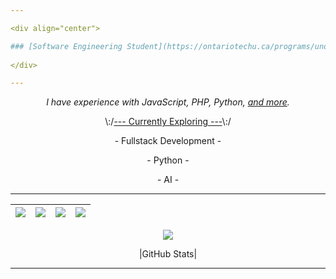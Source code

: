 ```yaml
---

<div align="center">

### [Software Engineering Student](https://ontariotechu.ca/programs/undergraduate/engineering/software-engineering/index.php) @ [OTU](https://ontariotechu.ca/) // *Entering* My 3<sup>rd</sup> Year
  
</div>

---
```


<div align="center">

_I have experience with *JavaScript*, *PHP*, *Python*, [and more](Skills.md)._

\\:/<ins>--- Currently Exploring ---</ins>\\:/

  <p>- Fullstack Development -</p>
  <p>- Python -</p>
  <p>- AI -</p>

</div>
  
---

<div align="center">
  
  |<a href="Skills.md"><img src="https://img.shields.io/badge/-Skills-%23008C00?style=plastic"></a>|<a href="https://www.linkedin.com/in/nt-se"><img src="https://img.shields.io/badge/-LinkedIn-%23007BB7?style=plastic&labelColor=white&logo=linkedin&logoColor=black"></a>|<a href="https://stackoverflow.com/users/21800271/not-12?tab=profile"><img src="https://img.shields.io/badge/-StackOverflow-%23F4802C?style=plastic&labelColor=white&logo=stackoverflow&logoColor=black"></a>|<a href="https://noto-21.github.io/oopspie/"><img src="https://img.shields.io/badge/-Oopspie.com-%23800080?style=plastic"></a>
  |:---:|:---:|:---:|:---:|
  
  <a href="https://www.codewars.com/users/noto-21"><img src="https://www.codewars.com/users/noto-21/badges/micro"></a>

</div>

<details align="center">
  <summary style="list-style: none;">|GitHub Stats|</summary>
  
  <div align="center">
    <a href="https://github.com/noto-21"><img src="https://github-readme-stats.vercel.app/api?username=noto-21&count_private=true&show_icons=true&theme=transparent&hide_border=true&hide=stars,issues,commits&rank_icon=github"/>
    <img src="http://github-profile-summary-cards.vercel.app/api/cards/profile-details?username=noto-21&theme=transparent"/>
    <img src="https://github-readme-stats.vercel.app/api/top-langs/?username=noto-21&langs_count=10&layout=compact&hide=jupyter%20notebook,vim%20script,cmake,makefile,batchfile,emacs%20lisp,Rich%20Text%20Format&card_width=699&hide_border=true&theme=transparent&exclude_repo=xna-pack&size_weight=0.5&count_weight=0.5&hide_progress=false"/></a>
  </div>
  
</details>

---
